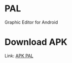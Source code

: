# PAL
Graphic Editor for Android
# Download APK
Link: [APK PAL](https://github.com/IvanVanPAL/PAL/raw/master/app/build/intermediates/apk/debug/app-debug.apk)
